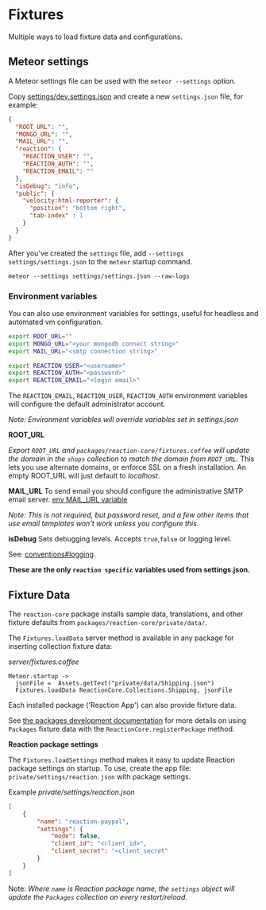 # Fixtures
Multiple ways to load fixture data and configurations.

## Meteor settings
A Meteor settings file can be used with the `meteor --settings` option.

Copy [settings/dev.settings.json](https://github.com/reactioncommerce/reaction/blob/master/settings/dev.settings.json) and create a new `settings.json` file, for example:

```json
{
  "ROOT_URL": "",
  "MONGO_URL": "",
  "MAIL_URL": "",
  "reaction": {
    "REACTION_USER": "",
    "REACTION_AUTH": "",
    "REACTION_EMAIL": ""
  },
  "isDebug": "info",
  "public": {
    "velocity:html-reporter": {
      "position": "bottom right",
      "tab-index" : 1
    }
  }
}
```

After you've created the `settings` file, add `--settings settings/settings.json` to the `meteor` startup command.

```
meteor --settings settings/settings.json --raw-logs
```

### Environment variables
You can also use environment variables for settings, useful for headless and automated vm configuration.

```bash
export ROOT_URL=""
export MONGO_URL="<your mongodb connect string>"
export MAIL_URL="<smtp connection string>"

export REACTION_USER="<username>"
export REACTION_AUTH="<password>"
export REACTION_EMAIL="<login email>"
```

The `REACTION_EMAIL`, `REACTION_USER`, `REACTION_AUTH` environment variables will configure the default administrator account.

_Note: Environment variables will override variables set in settings.json_

**ROOT_URL**

_Export `ROOT_URL` and `packages/reaction-core/fixtures.coffee` will update the domain in the `shops` collection to match the domain from `ROOT_URL`._ This lets you use alternate domains, or enforce SSL on a fresh installation.  An empty ROOT_URL will just default to _localhost_.

**MAIL_URL** To send email you should configure the administrative SMTP email server. [env MAIL_URL variable](http://docs.meteor.com/#email_send)

_Note: This is not required, but password reset, and a few other items that use email templates won't work unless you configure this._

**isDebug** Sets debugging levels. Accepts `true`,`false` or logging level.

See: [conventions#logging](https://github.com/reactioncommerce/reaction-core/blob/development/docs/conventions.md#logging).

**These are the only `reaction specific` variables used from settings.json.**

## Fixture Data
The `reaction-core` package installs sample data, translations, and other fixture defaults from `packages/reaction-core/private/data/`.

The `Fixtures.loadData` server method is available in any package for inserting collection fixture data:

_server/fixtures.coffee_

```
Meteor.startup ->
  jsonFile =  Assets.getText("private/data/Shipping.json")
  Fixtures.loadData ReactionCore.Collections.Shipping, jsonFile
```

Each installed package ('Reaction App') can also provide fixture data.

See [the packages development documentation](https://github.com/reactioncommerce/reaction-core/blob/master/docs/packages.md) for more details on using `Packages` fixture data with the `ReactionCore.registerPackage` method.

**Reaction package settings**

The `Fixtures.loadSettings` method makes it easy to update Reaction package settings on startup. To use, create the app file: `private/settings/reaction.json` with package settings.

Example _private/settings/reaction.json_

```json
[
    {
        "name": "reaction-paypal",
        "settings": {
            "mode": false,
            "client_id": "<client_id>",
            "client_secret": "<client_secret"
        }
    }
]
```

Note: _Where `name` is Reaction package name, the `settings` object will update the `Packages` collection on every restart/reload._
